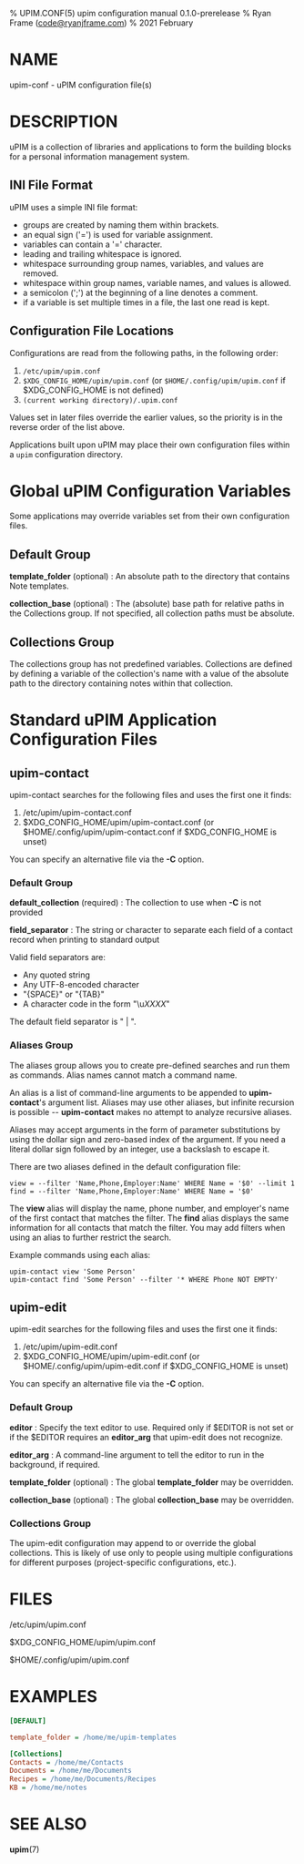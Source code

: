 % UPIM.CONF(5) upim configuration manual 0.1.0-prerelease
% Ryan Frame (code@ryanjframe.com)
% 2021 February

# NAME

upim-conf - uPIM configuration file(s)


# DESCRIPTION

uPIM is a collection of libraries and applications to form the building blocks
for a personal information management system.


## INI File Format

uPIM uses a simple INI file format:

- groups are created by naming them within brackets.
- an equal sign ('=') is used for variable assignment.
- variables can contain a '=' character.
- leading and trailing whitespace is ignored.
- whitespace surrounding group names, variables, and values are removed.
- whitespace within group names, variable names, and values is allowed.
- a semicolon (';') at the beginning of a line denotes a comment.
- if a variable is set multiple times in a file, the last one read is kept.


## Configuration File Locations

Configurations are read from the following paths, in the following order:

1. `/etc/upim/upim.conf`
2. `$XDG_CONFIG_HOME/upim/upim.conf` (or `$HOME/.config/upim/upim.conf` if
   $XDG_CONFIG_HOME is not defined)
3. `(current working directory)/.upim.conf`

Values set in later files override the earlier values, so the priority is in the
reverse order of the list above.

Applications built upon uPIM may place their own configuration files within a
`upim` configuration directory.


# Global uPIM Configuration Variables

Some applications may override variables set from their own configuration files.


## Default Group

**template_folder** (optional)
: An absolute path to the directory that contains Note templates.

**collection_base** (optional)
: The (absolute) base path for relative paths in the Collections group. If not
  specified, all collection paths must be absolute.


## Collections Group

The collections group has not predefined variables. Collections are defined by
defining a variable of the collection's name with a value of the absolute path
to the directory containing notes within that collection.


# Standard uPIM Application Configuration Files

## upim-contact

upim-contact searches for the following files and uses the first one it finds:

1. /etc/upim/upim-contact.conf
2. $XDG_CONFIG_HOME/upim/upim-contact.conf (or
   $HOME/.config/upim/upim-contact.conf if $XDG_CONFIG_HOME is unset)

You can specify an alternative file via the **-C** option.


### Default Group

**default_collection** (required)
: The collection to use when **-C** is not provided

**field_separator**
: The string or character to separate each field of a contact record when
  printing to standard output

Valid field separators are:

- Any quoted string
- Any UTF-8-encoded character
- "{SPACE}" or "{TAB}"
- A character code in the form "\\u*XXXX*"

The default field separator is " | ".


### Aliases Group

The aliases group allows you to create pre-defined searches and run them as
commands. Alias names cannot match a command name.

An alias is a list of command-line arguments to be appended to
**upim-contact**'s argument list. Aliases may use other aliases, but infinite
recursion is possible -- **upim-contact** makes no attempt to analyze recursive
aliases.

Aliases may accept arguments in the form of parameter substitutions by using the
dollar sign and zero-based index of the argument. If you need a literal dollar
sign followed by an integer, use a backslash to escape it.

There are two aliases defined in the default configuration file:

    view = --filter 'Name,Phone,Employer:Name' WHERE Name = '$0' --limit 1
    find = --filter 'Name,Phone,Employer:Name' WHERE Name = '$0'

The **view** alias will display the name, phone number, and employer's name of
the first contact that matches the filter. The **find** alias displays the same
information for all contacts that match the filter. You may add filters when
using an alias to further restrict the search.

Example commands using each alias:

    upim-contact view 'Some Person'
    upim-contact find 'Some Person' --filter '* WHERE Phone NOT EMPTY'


## upim-edit

upim-edit searches for the following files and uses the first one it finds:

1. /etc/upim/upim-edit.conf
2. $XDG_CONFIG_HOME/upim/upim-edit.conf (or $HOME/.config/upim/upim-edit.conf if
   $XDG_CONFIG_HOME is unset)

You can specify an alternative file via the **-C** option.


### Default Group

**editor**
: Specify the text editor to use. Required only if $EDITOR is not set or if the
  $EDITOR requires an **editor_arg** that upim-edit does not recognize.

**editor_arg**
: A command-line argument to tell the editor to run in the background, if
  required.

**template_folder** (optional)
: The global **template_folder** may be overridden.

**collection_base** (optional)
: The global **collection_base** may be overridden.


### Collections Group

The upim-edit configuration may append to or override the global collections.
This is likely of use only to people using multiple configurations for different
purposes (project-specific configurations, etc.).


# FILES

/etc/upim/upim.conf

$XDG_CONFIG_HOME/upim/upim.conf

$HOME/.config/upim/upim.conf


# EXAMPLES

```ini
[DEFAULT]

template_folder = /home/me/upim-templates

[Collections]
Contacts = /home/me/Contacts
Documents = /home/me/Documents
Recipes = /home/me/Documents/Recipes
KB = /home/me/notes
```

# SEE ALSO

**upim**(7)

